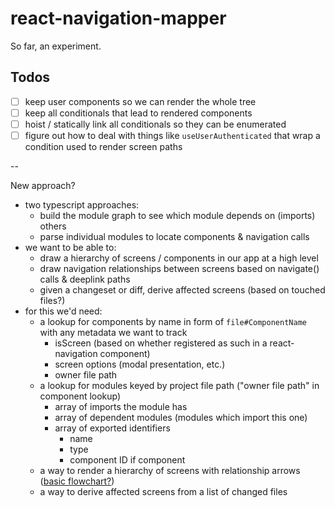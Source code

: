 # react-navigation-mapper

So far, an experiment.

## Todos

- [ ] keep user components so we can render the whole tree
- [ ] keep all conditionals that lead to rendered components
- [ ] hoist / statically link all conditionals so they can be enumerated
- [ ] figure out how to deal with things like `useUserAuthenticated` that wrap a condition used to render screen paths

--

New approach?

- two typescript approaches:
  - build the module graph to see which module depends on (imports) others
  - parse individual modules to locate components & navigation calls
- we want to be able to:
  - draw a hierarchy of screens / components in our app at a high level
  - draw navigation relationships between screens based on navigate() calls & deeplink paths
  - given a changeset or diff, derive affected screens (based on touched files?)
- for this we'd need:
  - a lookup for components by name in form of `file#ComponentName` with any metadata we want to track
    - isScreen (based on whether registered as such in a react-navigation component)
    - screen options (modal presentation, etc.)
    - owner file path
  - a lookup for modules keyed by project file path ("owner file path" in component lookup)
    - array of imports the module has
    - array of dependent modules (modules which import this one)
    - array of exported identifiers
      - name
      - type
      - component ID if component
  - a way to render a hierarchy of screens with relationship arrows ([basic flowchart?](https://mermaid.js.org/syntax/flowchart.html))
  - a way to derive affected screens from a list of changed files
